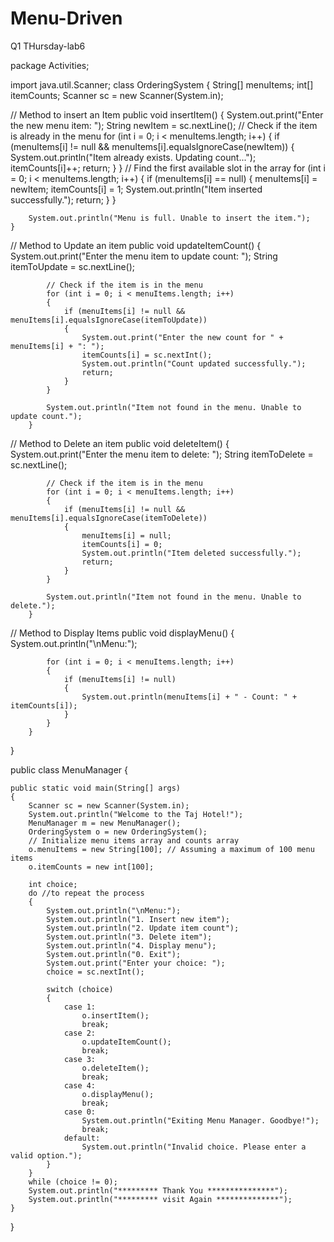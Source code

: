 # Menu-Driven

Q1
THursday-lab6

package Activities;

import java.util.Scanner;
class OrderingSystem
{
	 String[] menuItems;
     int[] itemCounts;
     Scanner sc = new Scanner(System.in);
     
     
//     Method to insert an Item
	public void insertItem() 
    { 
        System.out.print("Enter the new menu item: ");
        String newItem = sc.nextLine();
        // Check if the item is already in the menu
        for (int i = 0; i < menuItems.length; i++) 
        {
            if (menuItems[i] != null && menuItems[i].equalsIgnoreCase(newItem)) 
            {
                System.out.println("Item already exists. Updating count...");
                itemCounts[i]++;
                return;
            }
        }
        // Find the first available slot in the array
        for (int i = 0; i < menuItems.length; i++) 
        {
            if (menuItems[i] == null) {
                menuItems[i] = newItem;
                itemCounts[i] = 1;
                System.out.println("Item inserted successfully.");
                return;
            }
        }

        System.out.println("Menu is full. Unable to insert the item.");
    }
	
//		Method to Update an item
	 public void updateItemCount() 
	 {
	        System.out.print("Enter the menu item to update count: ");
	        String itemToUpdate = sc.nextLine();

	        // Check if the item is in the menu
	        for (int i = 0; i < menuItems.length; i++) 
	        {
	            if (menuItems[i] != null && menuItems[i].equalsIgnoreCase(itemToUpdate)) 
	            {
	                System.out.print("Enter the new count for " + menuItems[i] + ": ");
	                itemCounts[i] = sc.nextInt();
	                System.out.println("Count updated successfully.");
	                return;
	            }
	        }

	        System.out.println("Item not found in the menu. Unable to update count.");
	    }

	 
//	 	Method to Delete an item
	  public void deleteItem() 
	  {
	        System.out.print("Enter the menu item to delete: ");
	        String itemToDelete = sc.nextLine();

	        // Check if the item is in the menu
	        for (int i = 0; i < menuItems.length; i++) 
	        {
	            if (menuItems[i] != null && menuItems[i].equalsIgnoreCase(itemToDelete)) 
	            {
	                menuItems[i] = null;
	                itemCounts[i] = 0;
	                System.out.println("Item deleted successfully.");
	                return;
	            }
	        }

	        System.out.println("Item not found in the menu. Unable to delete.");
	    }

//	 	Method to Display Items
	  public void displayMenu() 
	  {
	        System.out.println("\nMenu:");

	        for (int i = 0; i < menuItems.length; i++) 
	        {
	            if (menuItems[i] != null) 
	            {
	                System.out.println(menuItems[i] + " - Count: " + itemCounts[i]);
	            }
	        }
	    }  
}


public class MenuManager 
{
    
    public static void main(String[] args) 
    {
        Scanner sc = new Scanner(System.in);
        System.out.println("Welcome to the Taj Hotel!");
        MenuManager m = new MenuManager();
        OrderingSystem o = new OrderingSystem();
        // Initialize menu items array and counts array
        o.menuItems = new String[100]; // Assuming a maximum of 100 menu items
        o.itemCounts = new int[100];

        int choice;
        do //to repeat the process
        {
            System.out.println("\nMenu:");
            System.out.println("1. Insert new item");
            System.out.println("2. Update item count");
            System.out.println("3. Delete item");
            System.out.println("4. Display menu");
            System.out.println("0. Exit");
            System.out.print("Enter your choice: ");
            choice = sc.nextInt();

            switch (choice) 
            {
                case 1:
                    o.insertItem();
                    break;
                case 2:
                    o.updateItemCount();
                    break;
                case 3:
                    o.deleteItem();
                    break;
                case 4:
                    o.displayMenu();
                    break;
                case 0:
                    System.out.println("Exiting Menu Manager. Goodbye!");
                    break;
                default:
                    System.out.println("Invalid choice. Please enter a valid option.");
            }
        } 
        while (choice != 0);
        System.out.println("********* Thank You ***************");
        System.out.println("********* visit Again **************");
    }
    
    
}
